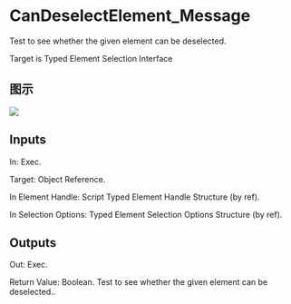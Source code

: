 # CanDeselectElement_Message

Test to see whether the given element can be deselected.

Target is Typed Element Selection Interface

## 图示

![]($-20221218-21174569.png)

## Inputs

In: Exec.

Target: Object Reference.

In Element Handle: Script Typed Element Handle Structure (by ref).

In Selection Options: Typed Element Selection Options Structure (by ref).  

## Outputs

Out: Exec.

Return Value: Boolean. Test to see whether the given element can be deselected..

